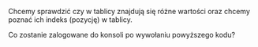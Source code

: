 Chcemy sprawdzić czy w tablicy znajdują się różne wartości oraz chcemy poznać ich indeks (pozycję) w tablicy.

Co zostanie zalogowane do konsoli po wywołaniu powyższego kodu?

